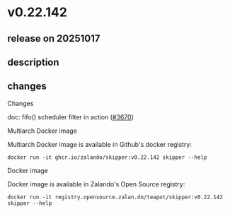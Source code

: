 # v0.22.142

## release on 20251017
## description
## changes
Changes

doc: fifo() scheduler filter in action (<a class="issue-link js-issue-link" data-error-text="Failed to load title" data-id="3521125280" data-permission-text="Title is private" data-url="https://github.com/zalando/skipper/issues/3670" data-hovercard-type="pull_request" data-hovercard-url="/zalando/skipper/pull/3670/hovercard" href="https://github.com/zalando/skipper/pull/3670">#3670</a>)

Multiarch Docker image

Multiarch Docker image is available in Github's docker registry:

    docker run -it ghcr.io/zalando/skipper:v0.22.142 skipper --help

Docker image

Docker image is available in Zalando's Open Source registry:

    docker run -it registry.opensource.zalan.do/teapot/skipper:v0.22.142 skipper --help


